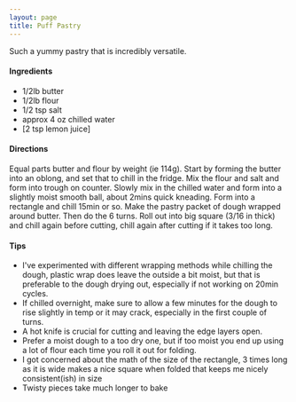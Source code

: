 ```yaml
---
layout: page
title: Puff Pastry
---
```


Such a yummy pastry that is incredibly versatile.

#### Ingredients
- 1/2lb butter
- 1/2lb flour
- 1/2 tsp salt
- approx 4 oz chilled water
- [2 tsp lemon juice]

#### Directions
Equal parts butter and flour by weight (ie 114g).
Start by forming the butter into an oblong, and set that to chill in the fridge.
Mix the flour and salt and form into trough on counter. Slowly mix in the chilled water and form into a slightly moist smooth ball, about 2mins quick kneading. Form into a rectangle and chill 15min or so. 
Make the pastry packet of dough wrapped around butter. Then do the 6 turns. 
Roll out into big square (3/16 in thick) and chill again before cutting, chill again after cutting if it takes too long.

#### Tips
- I've experimented with different wrapping methods while chilling the dough, plastic wrap does leave the outside a bit moist, but that is preferable to the dough drying out, especially if not working on 20min cycles.
- If chilled overnight, make sure to allow a few minutes for the dough to rise slightly in temp or it may crack, especially in the first couple of turns.
- A hot knife is crucial for cutting and leaving the edge layers open.
- Prefer a moist dough to a too dry one, but if too moist you end up using a lot of flour each time you roll it out for folding. 
- I got concerned about the math of the size of the rectangle, 3 times long as it is wide makes a nice square when folded that keeps me nicely consistent(ish) in size
- Twisty pieces take much longer to bake